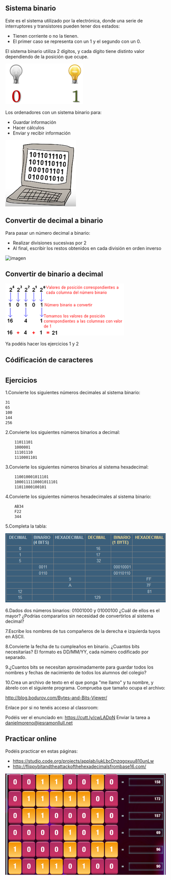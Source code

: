 
## Sistema binario

Este es el sistema utilizado por la electrónica, donde una serie de interruptores y transistores pueden tener dos estados:

- Tienen corriente o no la tienen.
- El primer caso se representa con un 1 y el segundo con un 0.

El sistema binario utiliza 2 dígitos, y cada dígito tiene distinto valor dependiendo de la posición que ocupe.

![imagen](img/2019-09-13-18-10-25.png)

Los ordenadores con un sistema binario para:

- Guardar información
- Hacer cálculos
- Enviar y recibir información

![imagen](img/2019-09-13-18-08-02.png)

## Convertir de decimal a binario

Para pasar un número decimal a binario:

- Realizar divisiones sucesivas por 2
- Al final, escribir los restos obtenidos en cada división en orden inverso

![imagen](img/2019-09-14-11-40-42.png)

## Convertir de binario a decimal

![imagen](img/2019-09-14-11-58-58.png)

Ya podéis hacer los ejercicios 1 y 2

## Códificación de caracteres

#
## Ejercicios

1.Convierte los siguientes números decimales al sistema binario:

    31
    65
    100
    144
    256

2.Convierte los siguientes números binarios a decimal:

        11011101
        1000001
        11101110
        1110001101

3.Convierte los siguientes números binarios al sistema hexadecimal:

        110010001011101
        1000111110001011101
        11011000100101

4.Convierte los siguientes números hexadecimales al sistema binario:

        AB34
        F22
        344

5.Completa la tabla:

![imagen](img/2019-09-16-08-07-18.png)

6.Dados dos números binarios: 01001000 y 01000100 ¿Cuál de ellos es el mayor? ¿Podrías compararlos sin necesidad de convertirlos al sistema decimal?

7.Escribe los nombres de tus compañeros de la derecha e izquierda tuyos en ASCII.

8.Convierte la fecha de tu cumpleaños en binario. ¿Cuantos bits necesitarías? El formato es DD/MM/YY, cada número codificado por separado.

9.¿Cuantos bits se necesitan aproximadamente para guardar todos los nombres y fechas de nacimiento de todos los alumnos del colegio?

10.Crea un archivo de texto en el que ponga "me llamo" y tu nombre, y ábrelo con el siguiente programa. Comprueba que tamaño ocupa el archivo:

http://blog.bodurov.com/Bytes-and-Bits-Viewer/

Enlace por si no tenéis acceso al classroom:

Podéis ver el enunciado en: https://cutt.ly/cwLADpN
Enviar la tarea a danielmoreno@iesramonllull.net

## Practicar online

Podéis practicar en estas páginas:

- https://studio.code.org/projects/applab/iukLbcDnzqgoxuu810unLw
- http://flippybitandtheattackofthehexadecimalsfrombase16.com/

![imagen](img/2019-09-14-11-43-17.png)
